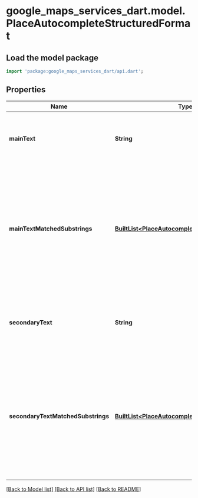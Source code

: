 # google_maps_services_dart.model.PlaceAutocompleteStructuredFormat

## Load the model package
```dart
import 'package:google_maps_services_dart/api.dart';
```

## Properties
Name | Type | Description | Notes
------------ | ------------- | ------------- | -------------
**mainText** | **String** | Contains the main text of a prediction, usually the name of the place. | 
**mainTextMatchedSubstrings** | [**BuiltList&lt;PlaceAutocompleteMatchedSubstring&gt;**](PlaceAutocompleteMatchedSubstring.md) | Contains an array with `offset` value and `length`. These describe the location of the entered term in the prediction result text, so that the term can be highlighted if desired. | 
**secondaryText** | **String** | Contains the secondary text of a prediction, usually the location of the place. | 
**secondaryTextMatchedSubstrings** | [**BuiltList&lt;PlaceAutocompleteMatchedSubstring&gt;**](PlaceAutocompleteMatchedSubstring.md) | Contains an array with `offset` value and `length`. These describe the location of the entered term in the prediction result text, so that the term can be highlighted if desired. | [optional] 

[[Back to Model list]](../README.md#documentation-for-models) [[Back to API list]](../README.md#documentation-for-api-endpoints) [[Back to README]](../README.md)


